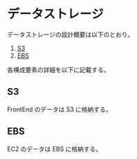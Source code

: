 # データストレージ
データストレージの設計概要は以下のとおり。

1. [S3](#s3)
1. [EBS](#ebs)

各構成要素の詳細を以下に記載する。

## S3
FrontEnd のデータは S3 に格納する。

## EBS
EC2 のデータは EBS に格納する。
